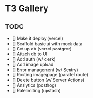 # T3 Gallery

## TODO

- [] Make it deploy (vercel)
- [] Scaffold basic ui with mock data
- [] Set up db (vercel postgres)
- [] Attach db to UI
- [] Add auth (w/ clerk)
- [] Add image upload
- [] Error management (w/ Sentry)
- [] Routing image/page (parallel route)
- [] Delete button (w/ Server Actions)
- [] Analytics (posthog)
- [] Ratelimiting (upstash)
